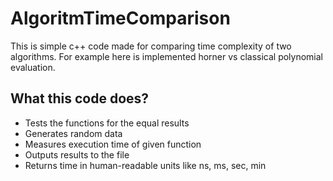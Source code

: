 # AlgoritmTimeComparison
This is simple c++ code made for comparing time complexity of two algorithms. For example here is implemented horner vs classical polynomial evaluation.

## What this code does?
* Tests the functions for the equal results
* Generates random data
* Measures execution time of given function
* Outputs results to the file
* Returns time in human-readable units like ns, ms, sec, min
